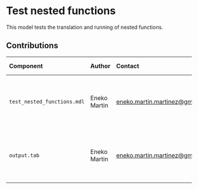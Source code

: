 Test nested functions
=====================

This model tests the translation and running of nested functions.


Contributions
-------------

| Component                   | Author       | Contact                         | Date     | Software Version                                     |
|:--------------------------- |:------------ |:------------------------------- |:-------- |:---------------------------------------------------- |
| `test_nested_functions.mdl` | Eneko Martin | eneko.martin.martinez@gmail.com | 04/19/21 | Vensim DSS for Windows 7.3.4 single precision (x32)  |
| `output.tab `               | Eneko Martin | eneko.martin.martinez@gmail.com | 04/19/21 | Vensim DSS for Windows 7.3.4 single precision (x32)  |
